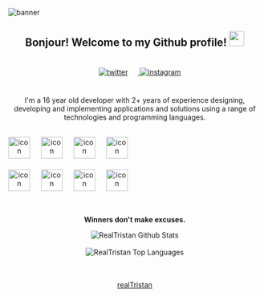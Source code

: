 ![banner](https://user-images.githubusercontent.com/75189508/183313840-fbca3224-364c-4014-b5d5-7b5798330f06.png)

<div align="center">
<h2> Bonjour! Welcome to my Github profile! <img src="https://github.com/realTristan/realTristan/blob/main/gifs/Hi.gif" width="30"></h2>
<a href="https://twitter.com/tristans121" target="_blank">
<img src=https://img.shields.io/badge/twitter-%2300acee.svg?color=1DA1F2&style=for-the-badge&logo=twitter&logoColor=white alt=twitter style="margin-bottom: 5px; padding: 20px;" />
</a>
<a href="https://instagram.com/https://www.instagram.com/tristann.simpson/" target="_blank">
<img src=https://img.shields.io/badge/instagram-%ff5851db.svg?color=C13584&style=for-the-badge&logo=instagram&logoColor=white alt=instagram style="margin-bottom: 5px;" />
</a>

I'm a 16 year old developer with 2+ years of experience designing, developing and implementing 
applications and solutions using a range of technologies and programming languages.
<br />
<br />

<div style="display: flex;"><img src="https://techstack-generator.vercel.app/cpp-icon.svg" alt="icon" width="43" style="width: 43px; height: 43px; margin-right: 22px; margin-bottom: 22px;" /><img src="https://techstack-generator.vercel.app/python-icon.svg" alt="icon" width="43" style="width: 43px; height: 43px; margin-right: 22px; margin-bottom: 22px;" /><img src="https://techstack-generator.vercel.app/mysql-icon.svg" alt="icon" width="43" style="width: 43px; height: 43px; margin-right: 22px; margin-bottom: 22px;" /><img src="https://techstack-generator.vercel.app/java-icon.svg" alt="icon" width="43" style="width: 43px; height: 43px; margin-right: 0px; margin-bottom: 22px;" /></div><div style="display: flex;"><img src="https://techstack-generator.vercel.app/aws-icon.svg" alt="icon" width="43" style="width: 43px; height: 43px; margin-right: 22px; margin-bottom: 0px;" /><img src="https://techstack-generator.vercel.app/restapi-icon.svg" alt="icon" width="43" style="width: 43px; height: 43px; margin-right: 22px; margin-bottom: 0px;" /><img src="https://techstack-generator.vercel.app/ts-icon.svg" alt="icon" width="43" style="width: 43px; height: 43px; margin-right: 22px; margin-bottom: 0px;" /><img src="https://techstack-generator.vercel.app/js-icon.svg" alt="icon" width="43" style="width: 43px; height: 43px; margin-right: 0px; margin-bottom: 0px;" /></div>

<br />
<br />

**Winners don't make excuses.**

<img align="center" src="https://github-readme-stats.vercel.app/api?username=realTristan&include_all_commits=true&count_private=true&show_icons=true&line_height=30&theme=radical" alt="RealTristan Github Stats">
<br />
<br />

<img src="https://github-readme-stats.vercel.app/api/top-langs/?username=realTristan&layout=compact&theme=radical" alt="RealTristan Top Languages"/>
</div>

<br />
<br />
<div align="center">

[realTristan](https://github.com/realTristan)
